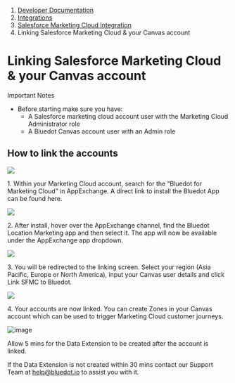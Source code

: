 1.  [Developer Documentation](https://docs.bluedot.io)
2.  [Integrations](https://docs.bluedot.io/integrations/)
3.  [Salesforce Marketing Cloud Integration](https://docs.bluedot.io/integrations/salesforce-integration/)
4.  Linking Salesforce Marketing Cloud & your Canvas account

Linking Salesforce Marketing Cloud & your Canvas account
========================================================

Important Notes

*   Before starting make sure you have:
    *   A Salesforce marketing cloud account user with the Marketing Cloud Administrator role
    *   A Bluedot Canvas account user with an Admin role

How to link the accounts
------------------------

![](https://docs.bluedot.io/wp-content/uploads/2021/03/app-exchange-listing-1024x623.png)

1\. Within your Marketing Cloud account, search for the “Bluedot for Marketing Cloud” in AppExchange. A direct link to install the Bluedot App can be found here.

![](https://docs.bluedot.io/wp-content/uploads/2021/03/marketing-cloud-1024x446.png)

2\. After install, hover over the AppExchange channel, find the Bluedot Location Marketing app and then select it. The app will now be available under the AppExchange app dropdown.

![](https://docs.bluedot.io/wp-content/uploads/2021/03/linking-login-1024x533.png)

3\. You will be redirected to the linking screen. Select your region (Asia Pacific, Europe or North America), input your Canvas user details and click Link SFMC to Bluedot.

![](https://docs.bluedot.io/wp-content/uploads/2021/03/link-success-1024x532.png)

4\. Your accounts are now linked. You can create Zones in your Canvas account which can be used to trigger Marketing Cloud customer journeys.

![image](https://docs.bluedot.io/wp-content/uploads/2021/07/info.png)

Allow 5 mins for the Data Extension to be created after the account is linked.

If the Data Extension is not created within 30 mins contact our Support Team at [help@bluedot.io](mailto:help@bluedot.io) to assist you with it.